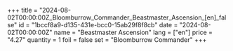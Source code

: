 +++
title = "2024-08-02T00:00:00Z_Bloomburrow_Commander_Beastmaster_Ascension_[en]_false"
id = "1bccf8a9-d135-431e-bcc0-15ab29f8f8cb"
date = "2024-08-02T00:00:00Z"
name = "Beastmaster Ascension"
lang = ["en"]
price = "4.27"
quantity = 1
foil = false
set = "Bloomburrow Commander"
+++
